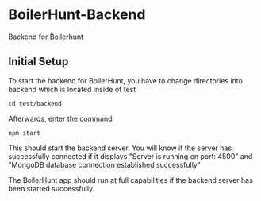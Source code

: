 # BoilerHunt-Backend
Backend for Boilerhunt

## Initial Setup
To start the backend for BoilerHunt, you have to change directories into backend which is located inside of test
```
cd test/backend
```

Afterwards, enter the command
```
npm start
```
This should start the backend server. You will know if the server has successfully connected if it displays "Server is running on port: 4500"
and "MongoDB database connection established successfully"

The BoilerHunt app should run at full capabilities if the backend server has been started successfully.
